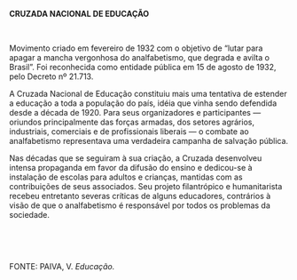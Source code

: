 **CRUZADA NACIONAL DE EDUCAÇÃO**

 

Movimento criado em fevereiro de 1932 com o objetivo de “lutar para
apagar a mancha vergonhosa do analfabetismo, que degrada e avilta o
Brasil”. Foi reconhecida como entidade pública em 15 de agosto de 1932,
pelo Decreto nº 21.713.

A Cruzada Nacional de Educação constituiu mais uma tentativa de estender
a educação a toda a população do país, idéia que vinha sendo defendida
desde a década de 1920. Para seus organizadores e participantes —
oriundos principalmente das forças armadas, dos setores agrários,
industriais, comerciais e de profissionais liberais — o combate ao
analfabetismo representava uma verdadeira campanha de salvação pública.

Nas décadas que se seguiram à sua criação, a Cruzada desenvolveu intensa
propaganda em favor da difusão do ensino e dedicou-se à instalação de
escolas para adultos e crianças, mantidas com as contribuições de seus
associados. Seu projeto filantrópico e humanitarista recebeu entretanto
severas críticas de alguns educadores, contrários à visão de que o
analfabetismo é responsável por todos os problemas da sociedade.

 

 

FONTE: PAIVA, V. *Educação.*

 
